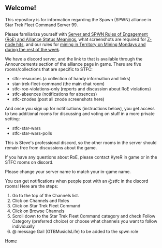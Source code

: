 ## Welcome!

This repository is for information regarding the Spawn (SPWN) alliance in Star Trek Fleet Command Server 99.

Please familiarize yourself with [Server and SPWN Rules of Engagement (RoE) and Alliance Status Meanings](https://github.com/SpawnSPWN/SPWN/blob/main/RoE.md), what screenshots are required for [Z-node hits](https://github.com/SpawnSPWN/SPWN/blob/main/Z-node%20Screenshots.md), and our rules for [mining in Territory on Mining Mondays and during the rest of the week](https://github.com/SpawnSPWN/SPWN/blob/main/TerritoryMining.md).

We have a discord server, and the link to that is available through the Announcements section of the alliance page in game. There are five rooms/collections that are specific to STFC:
- stfc-resources (a collection of handy information and links)
- star-trek-fleet-command (the main chat room)
- stfc-roe-violations-only (reports and discussion about RoE violations)
- stfc-absences (notifications for absences)
- stfc-znodes (post all znode screenshots here)

And once you sign up for notifications (instructions below), you get access to two additional rooms for discussing and voting on stuff in a more private setting:
- stfc-star-wars
- stfc-star-wars-polls

This is Steve's professional discord, so the other rooms in the server should remain free from discussions about the game.

If you have any questions about RoE, please contact KyreR in game or in the STFC rooms on discord.

Please change your server name to match your in-game name.

You can get notifications when people post with an @stfc in the discord rooms! Here are the steps:
1. Go to the top of the Channels list.
2. Click on Channels and Roles
3. Click on Star Trek Fleet Command 
4. Click on Browse Channels
5. Scroll down to the Star Trek Fleet Command category and check Follow Category (preferred choice) or choose what channels you want to follow individually
6. @ message Gail (GTBMusicIsLife) to be added to the spwn role

[Home](https://github.com/SpawnSPWN/SPWN)
